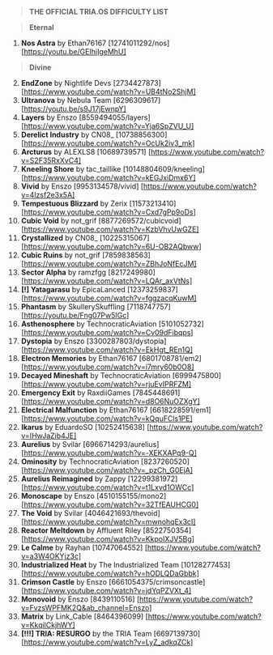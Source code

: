 > **THE OFFICIAL TRIA.OS DIFFICULTY LIST**

> **Eternal**
1. **Nos Astra** by Ethan76167 [12741011292/nos] [https://youtu.be/GEIhjIgeMhU]

> **Divine**
2. **EndZone** by Nightlife Devs [2734427873] [https://www.youtube.com/watch?v=UB4tNo2ShjM] 
3. **Ultranova** by Nebula Team [6296309617] [https://youtu.be/s9J17jEwnpY]
4. **Layers** by Enszo [8559494055/layers] [https://www.youtube.com/watch?v=Yja6SpZVU_U]
5. **Derelict Industry** by CN08_ [10738856300] [https://www.youtube.com/watch?v=OcUk2iv3_mk]
6. **Arcturus** by ALEXLS8 [10689739571] [https://www.youtube.com/watch?v=S2F35RxXvC4]
7. **Kneeling Shore** by tac_taillike [10148804609/kneeling] [https://www.youtube.com/watch?v=kEGJxiDmx6Y]
8. **Vivid** by Enszo [9953134578/vivid] [https://www.youtube.com/watch?v=4lzsf2e3x5A]
9. **Tempestuous Blizzard** by Zerix [11573213410] [https://www.youtube.com/watch?v=Cxd7gPp9oDs]
10. **Cubic Void** by not_grif [8877269572/cubicvoid] [https://www.youtube.com/watch?v=KzbVhvUwGZE]
11. **Crystallized** by CN08_ [10225315067] [https://www.youtube.com/watch?v=6U-OB2AQbww]
12. **Cubic Ruins** by not_grif [7859838563] [https://www.youtube.com/watch?v=ZBhJoNfEcJM]
13. **Sector Alpha** by ramzfgg [8217249980] [https://www.youtube.com/watch?v=LQAr_axVtNs]
14. **[!] Yatagarasu** by EpicaLanced [12373259837] [https://www.youtube.com/watch?v=fggzacqKuwM]
15. **Phantasm** by SkullerySkuffling [7118747757] [https://youtu.be/Fng07Pw5IGc]
16. **Asthenosphere** by TechnocraticAviation [5101052732] [https://www.youtube.com/watch?v=Cv09dFibqps]
17. **Dystopia** by Enszo [3300287803/dystopia] [https://www.youtube.com/watch?v=EkHgt_REn1Q]
18. **Electron Memories** by Ethan76167 [6801708781/em2] [https://www.youtube.com/watch?v=i7mry60b0O8] 
19. **Decayed Mineshaft** by TechnocraticAviation [6999475800] [https://www.youtube.com/watch?v=rjuEvIPRFZM]
20. **Emergency Exit** by RaxdiiGames [7845448691] [https://www.youtube.com/watch?v=d8O6NuOZXgY]
21. **Electrical Malfunction** by Ethan76167 [6618228591/em1] [https://www.youtube.com/watch?v=kQquFCls1PE]
22. **Ikarus** by EduardoSO [10252415638] [https://www.youtube.com/watch?v=IHwJaZib4JE]
23. **Aurelius** by Svilar [6966714293/aurelius] [https://www.youtube.com/watch?v=-XEKXAPq9-Q] 
24. **Ominosity** by TechnocraticAviation [8237260520] [https://www.youtube.com/watch?v=_pzCh_G0EjA]
25. **Aurelius Reimagined** by Zappy [12299381972] [https://www.youtube.com/watch?v=t1Lxvd1OWCc]
26. **Monoscape** by Enszo [4510155155/mono2] [https://www.youtube.com/watch?v=32TfEAUHCG0] 
27. **The Void** by Svilar [4046421693/thevoid] [https://www.youtube.com/watch?v=mwnohqEx3cI]
28. **Reactor Meltdown** by Affluent Riley [8522750354] [https://www.youtube.com/watch?v=KkpoIXJV5Bg]
29. **Le Calme** by Rayhan [10747064552] [https://www.youtube.com/watch?v=a3W4OKYjz3c]
30. **Industrialized Heat** by The Industrialized Team [10128277453] [https://www.youtube.com/watch?v=hODLQDaGbbk] 
31. **Crimson Castle** by Enszo [6661054375/crimsoncastle] [https://www.youtube.com/watch?v=jdYqPZVXt_4]
32. **Monovoid** by Enszo [8439110516] [https://www.youtube.com/watch?v=FvzsWPFMK2Q&ab_channel=Enszo] 
33. **Matrix** by Link_Cable [8464396099] [https://www.youtube.com/watch?v=KkqilCkjhWY]
34.  **[!!!] TRIA: RESURGO** by the TRIA Team [6697139730] [https://www.youtube.com/watch?v=LyZ_adkqZCk] 
